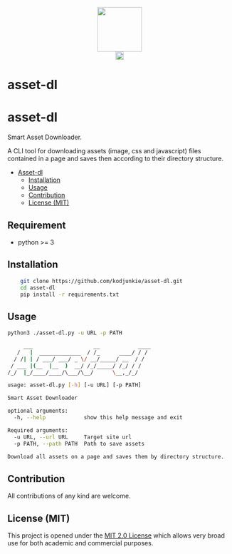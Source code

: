 <p align="center">
  <img width="100" height="100" src=""><br>
    <span> <a href="https://opensource.org/licenses/MIT"><img src="https://img.shields.io/badge/License-MIT-yellow.svg" alt="License: MIT" height="18"></a> </span>
  <h1> asset-dl </h1>
</p>

# asset-dl
Smart Asset Downloader.

A CLI tool for downloading assets (image, css and javascript) files contained in a page and saves then according to their directory structure.

- [Asset-dl](#asset-dl)
  - [Installation](#installation)
  - [Usage](#usage)
  - [Contribution](#contribution)
  - [License (MIT)](#license-mit)

## Requirement
-   python >= 3

## Installation
```bash
    git clone https://github.com/kodjunkie/asset-dl.git
    cd asset-dl
    pip install -r requirements.txt
```

## Usage

```bash
python3 ./asset-dl.py -u URL -p PATH
```

```bash
     ___                   __            ____
   /   |  _____________  / /_      ____/ / /
  / /| | / ___/ ___/ _ \/ __/_____/ __  / / 
 / ___ |(__  |__  )  __/ /_/_____/ /_/ / /  
/_/  |_/____/____/\___/\__/      \__,_/_/ 

usage: asset-dl.py [-h] [-u URL] [-p PATH]

Smart Asset Downloader

optional arguments:
  -h, --help            show this help message and exit

Required arguments:
  -u URL, --url URL     Target site url
  -p PATH, --path PATH  Path to save assets

Download all assets on a page and saves them by directory structure.

```

## Contribution

All contributions of any kind are welcome.


## License (MIT)

This project is opened under the [MIT 2.0 License](https://github.com/kodjunkie/asset-dl/blob/master/LICENSE) which allows very broad use for both academic and commercial purposes.
